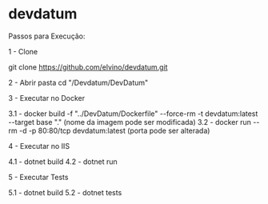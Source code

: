 # devdatum

Passos para Execução:

1 - Clone

git clone https://github.com/elvino/devdatum.git

2 - Abrir pasta cd "/Devdatum/DevDatum"

3 - Executar no Docker

3.1 - docker build -f "../DevDatum/Dockerfile" --force-rm -t devdatum:latest --target base  "." (nome da imagem pode ser modificada)
3.2 - docker run --rm -d  -p 80:80/tcp devdatum:latest (porta pode ser alterada)

4 - Executar no IIS

4.1 - dotnet build
4.2 - dotnet run

5 - Executar Tests

5.1 - dotnet build
5.2 - dotnet tests
